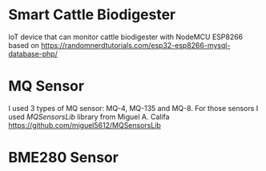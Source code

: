 # Smart Cattle Biodigester
IoT device that can monitor cattle biodigester with NodeMCU ESP8266 based on https://randomnerdtutorials.com/esp32-esp8266-mysql-database-php/


# MQ Sensor 
I used 3 types of MQ sensor: MQ-4, MQ-135 and MQ-8. For those sensors I used *MQSensorsLib* library from Miguel A. Califa
https://github.com/miguel5612/MQSensorsLib

# BME280 Sensor


